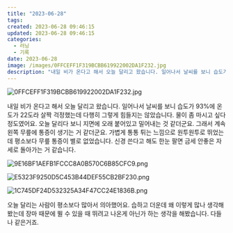 ```yaml
---
title: "2023-06-28"
tags:
created: 2023-06-28 09:46:15
updated: 2023-06-28 09:46:15
categories:
  - 러닝
  - 기록
date: 2023-06-28
image: /images/0FFCEFF1F319BCBB619922002DA1F232.jpg
description: "내일 비가 온다고 해서 오늘 달리고 왔습니다. 일어나서 날씨를 보니 습도가 93%에 온도가 22도라 살짝 걱정했는데 다행히 그렇게 힘들지는 않았습니다. 물이 좀 마시고 싶다 정도였어요. 오늘 달리다 보니 지면에 오래 붙어있고 밀어내는 것 같더군요. 그래서 계속 왼쪽 무릎에 통증이 생기는"
---
```


![0FFCEFF1F319BCBB619922002DA1F232.jpg](/images/0FFCEFF1F319BCBB619922002DA1F232.jpg)
 
 

내일 비가 온다고 해서 오늘 달리고 왔습니다. 일어나서 날씨를 보니 습도가 93%에 온도가 22도라 살짝 걱정했는데 다행히 그렇게 힘들지는 않았습니다. 물이 좀 마시고 싶다 정도였어요.
오늘 달리다 보니 지면에 오래 붙어있고 밀어내는 것 같더군요. 그래서 계속 왼쪽 무릎에 통증이 생기는 거 같더군요. 가볍게 통통 튀는 느낌으로 원투원투로 뛰었는데 평소보다 무릎 통증이 별로 없었습니다. 신경 쓴다고 해도 한눈 팔면 금세 안좋은 자세로 돌아가는 거 같습니다.

 
 ![9E16BF1AEFB1FCCC8A0B570C6B85CFC9.png](/images/9E16BF1AEFB1FCCC8A0B570C6B85CFC9.png)
 
 

 
 ![E5323F9250D5C453B44DEF55CB2BF230.png](/images/E5323F9250D5C453B44DEF55CB2BF230.png)
 
 

 
 ![1C745DF24D532325A34F47CC24E1836B.png](/images/1C745DF24D532325A34F47CC24E1836B.png)
 
 

오늘 달리는 사람이 평소보다 많아서 의아했어요. 습하고 더운데 왜 이렇게 많나 생각해봤는데 장마 때문에 뛸 수 있을 때 뛰려고 나온게 아닌가 하는 생각을 해봤습니다. 다들 나 같은거죠.
